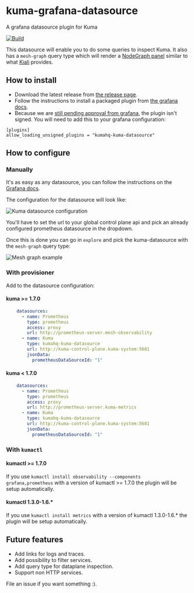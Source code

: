 # kuma-grafana-datasource
A grafana datasource plugin for Kuma

[![Build](https://github.com/grafana/grafana-starter-datasource-backend/workflows/CI/badge.svg)](https://github.com/grafana/grafana-datasource-backend/actions?query=workflow%3A%22CI%22)

This datasource will enable you to do some queries to inspect Kuma.
It also has a `mesh-graph` query type which will render a [NodeGraph panel](https://grafana.com/docs/grafana/latest/panels/visualizations/node-graph/) similar to what [Kiali](https://kiali.io) provides.

## How to install

- Download the latest release from [the release page](https://github.com/kumahq/kuma-grafana-datasource/releases).
- Follow the instructions to install a packaged plugin from [the grafana docs](https://grafana.com/docs/grafana/latest/plugins/installation/#install-a-packaged-plugin).
- Because we are [still pending approval from grafana](https://github.com/grafana/grafana-plugin-repository/pull/1043), the plugin isn't signed. You will need to add this to your grafana configuration:
```
[plugins]
allow_loading_unsigned_plugins = "kumahq-kuma-datasource"
```

## How to configure

### Manually

It's as easy as any datasource, you can follow the instructions on the [Grafana docs](https://grafana.com/docs/grafana/latest/datasources/add-a-data-source/).

The configuration for the datasource will look like:

![Kuma datasource configuration](https://github.com/kumahq/kuma-grafana-datasource/raw/master/src/img/configuration.png)

You'll have to set the url to your global control plane api and pick an already configured prometheus datasource in the dropdown.

Once this is done you can go in `explore` and pick the kuma-datasource with the `mesh-graph` query type:

![Mesh graph example](https://github.com/kumahq/kuma-grafana-datasource/raw/master/src/img/mesh-graph.png)

### With provisioner

Add to the datasource configuration:

#### kuma >= 1.7.0

```yaml
    datasources:
      - name: Prometheus
        type: prometheus
        access: proxy
        url: http://prometheus-server.mesh-observability
      - name: Kuma
        type: kumahq-kuma-datasource
        url: http://kuma-control-plane.kuma-system:5681
        jsonData:
          prometheusDataSourceId: "1"
```

#### kuma < 1.7.0

```yaml
    datasources:
      - name: Prometheus
        type: prometheus
        access: proxy
        url: http://prometheus-server.kuma-metrics
      - name: Kuma
        type: kumahq-kuma-datasource
        url: http://kuma-control-plane.kuma-system:5681
        jsonData:
          prometheusDataSourceId: "1"
```

### With `kumactl`

#### kumactl >= 1.7.0

If you use `kumactl install observability --components grafana,prometheus` with a version of kumactl >= 1.7.0 the plugin will be setup automatically.

#### kumactl 1.3.0-1.6.*

If you use `kumactl install metrics` with a version of kumactl 1.3.0-1.6.* the plugin will be setup automatically.

## Future features

- Add links for logs and traces.
- Add possibility to filter services.
- Add query type for dataplane inspection.
- Support non HTTP services.

File an issue if you want something :).
